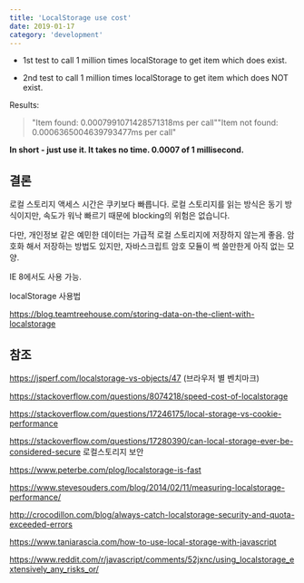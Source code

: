 ```yaml
---
title: 'LocalStorage use cost'
date: 2019-01-17
category: 'development'
---
```


<!-- ## **LocalStorage use cost** -->

- 1st test to call 1 million times localStorage to get item which does exist.

- 2nd test to call 1 million times localStorage to get item which does NOT exist.

Results:

> "Item found: 0.0007991071428571318ms per call""Item not found: 0.0006365004639793477ms per call"

**In short - just use it. It takes no time. 0.0007 of 1 millisecond.**

## 결론

로컬 스토리지 액세스 시간은 쿠키보다 빠릅니다. 로컬 스토리지를 읽는 방식은 동기 방식이지만, 속도가 워낙 빠르기 때문에 blocking의 위험은 없습니다.

다만, 개인정보 같은 예민한 데이터는 가급적 로컬 스토리지에 저장하지 않는게 좋음. 암호화 해서 저장하는 방법도 있지만, 자바스크립트 암호 모듈이 썩 쓸만한게 아직 없는 모양.

IE 8에서도 사용 가능.

localStorage 사용법

<https://blog.teamtreehouse.com/storing-data-on-the-client-with-localstorage>

## **참조**

<https://jsperf.com/localstorage-vs-objects/47> (브라우저 별 벤치마크)

<https://stackoverflow.com/questions/8074218/speed-cost-of-localstorage>

<https://stackoverflow.com/questions/17246175/local-storage-vs-cookie-performance>

<https://stackoverflow.com/questions/17280390/can-local-storage-ever-be-considered-secure> 로컬스토리지 보안

<https://www.peterbe.com/plog/localstorage-is-fast>

<https://www.stevesouders.com/blog/2014/02/11/measuring-localstorage-performance/>

<http://crocodillon.com/blog/always-catch-localstorage-security-and-quota-exceeded-errors>

https://www.taniarascia.com/how-to-use-local-storage-with-javascript

https://www.reddit.com/r/javascript/comments/52jxnc/using_localstorage_extensively_any_risks_or/
